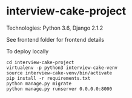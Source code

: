# interview-cake-project

Technologies: Python 3.6, Django 2.1.2

See frontend folder for frontend details

To deploy locally
```
cd interview-cake-project
virtualenv -p python3 interview-cake-venv
source interview-cake-venv/bin/activate
pip install -r requirements.txt
python manage.py migrate
python manage.py runserver 0.0.0.0:8000
```
